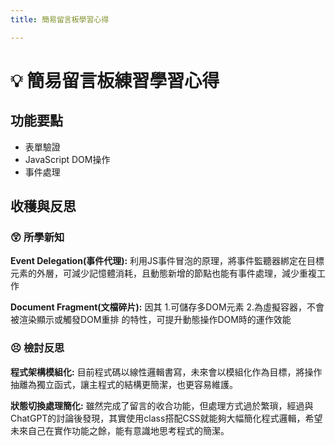 ```yaml
---
title: 簡易留言板學習心得

---
```


# :bulb: 簡易留言板練習學習心得

## 功能要點
* 表單驗證
* JavaScript DOM操作
* 事件處理


## 收穫與反思
### :astonished: 所學新知
**Event Delegation(事件代理):**
利用JS事件冒泡的原理，將事件監聽器綁定在目標元素的外層，可減少記憶體消耗，且動態新增的節點也能有事件處理，減少重複工作

**Document Fragment(文檔碎片):**
因其 1.可儲存多DOM元素 2.為虛擬容器，不會被渲染顯示或觸發DOM重排 的特性，可提升動態操作DOM時的運作效能

### :persevere: 檢討反思
**程式架構模組化:**
目前程式碼以線性邏輯書寫，未來會以模組化作為目標，將操作抽離為獨立函式，讓主程式的結構更簡潔，也更容易維護。

**狀態切換處理簡化:**
雖然完成了留言的收合功能，但處理方式過於繁瑣，經過與ChatGPT的討論後發現，其實使用class搭配CSS就能夠大幅簡化程式邏輯，希望未來自己在實作功能之餘，能有意識地思考程式的簡潔。
